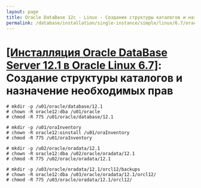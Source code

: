 ```yaml
---
layout: page
title: Oracle DataBase 12c - Linux - Создание структуры каталогов и назначение необходимых прав
permalink: /database/installation/single-instance/simple/linux/6.7/oracle/12.1/create-folder-structure-and-user-permissions/
---
```


# <a href="/database/installation/single-instance/simple/linux/6.7/oracle/12.1/">[Инсталляция Oracle DataBase Server 12.1 в Oracle Linux 6.7]</a>: Создание структуры каталогов и назначение необходимых прав


	# mkdir -p /u01/oracle/database/12.1
	# chown -R oracle12:dba /u01/oracle
	# chmod -R 775 /u01/oracle/database/12.1

	# mkdir -p /u01/oraInventory
	# chown -R oracle12:oinstall /u01/oraInventory
	# chmod -R 775 /u01/oraInventory

	# mkdir -p /u02/oracle/oradata/12.1
	# chown -R oracle12:dba /u02/oracle/oradata/12.1
	# chmod -R 775 /u02/oracle/oradata/12.1

	# mkdir -p /u03/oracle/oradata/12.1/orcl12/backups
	# chown -R oracle12:dba /u03/oracle/oradata/12.1/orcl12/
	# chmod -R 775 /u03/oracle/oradata/12.1/orcl12/
